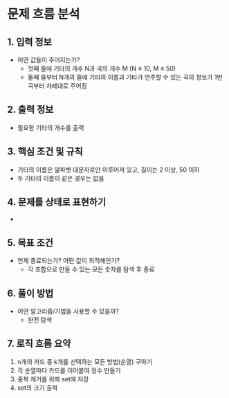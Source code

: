 # 문제 흐름 분석

## 1. 입력 정보
- 어떤 값들이 주어지는가?
  - 첫째 줄에 기타의 개수 N과 곡의 개수 M (N ≤ 10, M ≤ 50)
  - 둘째 줄부터 N개의 줄에 기타의 이름과 기타가 연주할 수 있는 곡의 정보가 1번 곡부터 차례대로 주어짐

## 2. 출력 정보
- 필요한 기타의 개수를 출력

## 3. 핵심 조건 및 규칙
- 기타의 이름은 알파벳 대문자로만 이루어져 있고, 길이는 2 이상, 50 이하
- 두 기타의 이름이 같은 경우는 없음

## 4. 문제를 상태로 표현하기
- 

## 5. 목표 조건
- 언제 종료되는가? 어떤 값이 최적해인가?
  - 각 조합으로 만들 수 있는 모든 숫자를 탐색 후 종료

## 6. 풀이 방법
- 어떤 알고리즘/기법을 사용할 수 있을까?
  - 완전 탐색

## 7. 로직 흐름 요약
1. n개의 카드 중 k개를 선택하는 모든 방법(순열) 구하기
2. 각 순열마다 카드를 이어붙여 정수 만들기
3. 중복 제거를 위해 set에 저장
4. set의 크기 출력
